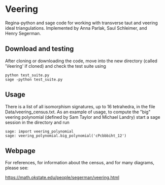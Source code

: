 # Veering
Regina-python and sage code for working with transverse taut and veering ideal triangulations. Implemented by Anna Parlak, Saul Schleimer, and Henry Segerman. 

## Download and testing

After cloning or downloading the code, move into the new directory (called 'Veering' if cloned) and check the test suite using

    python test_suite.py
    sage -python test_suite.py

## Usage

There is a list of all isomorphism signatures, up to 16 tetrahedra, in the file Data/veering_census.txt.  As an example of usage, to compute the "big" veering polynomial (defined by Sam Taylor and Michael Landry) start a sage session in the directory and run

    sage: import veering_polynomial
    sage: veering_polynomial.big_polynomial('cPcbbbiht_12')

## Webpage

For references, for information about the census, and for many diagrams, please see:

https://math.okstate.edu/people/segerman/veering.html
